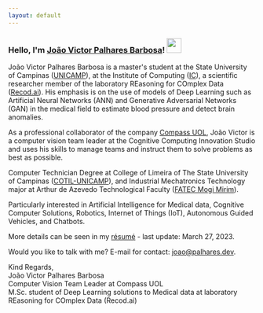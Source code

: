 ```yaml
---
layout: default
---
```

### Hello, I'm [João Victor Palhares Barbosa](https://www.linkedin.com/in/joao-palhares/)! <img src="https://media.giphy.com/media/hvRJCLFzcasrR4ia7z/giphy.gif" width="30px">

João Victor Palhares Barbosa is a master's student at the State University of Campinas ([UNICAMP](https://www.unicamp.br/)), at the Institute of Computing ([IC](https://ic.unicamp.br/)), a scientific researcher member of the laboratory REasoning for COmplex Data ([Recod.ai](https://recod.ai/)). His emphasis is on the use of models of Deep Learning such as Artificial Neural Networks (ANN) and Generative Adversarial Networks (GAN) in the medical field to estimate blood pressure and detect brain anomalies.

As a professional collaborator of the company [Compass UOL](https://compass.uol/), João Victor is a computer vision team leader at the Cognitive Computing Innovation Studio and uses his skills to manage teams and instruct them to solve problems as best as possible.

Computer Technician Degree at College of Limeira of The State University of Campinas ([COTIL-UNICAMP](https://www.cotil.unicamp.br/)), and Industrial Mechatronics Technology major at Arthur de Azevedo Technological Faculty ([FATEC Mogi Mirim](https://fatecmm.edu.br/)).

Particularly interested in Artificial Intelligence for Medical data, Cognitive Computer Solutions, Robotics, Internet of Things (IoT), Autonomous Guided Vehicles, and Chatbots.


More details can be seen in my [résumé](./assets/src/resume.pdf) - last update: March 27, 2023.

Would you like to talk with me? E-mail for contact: <a href="mailto:joao@palhares.dev">joao@palhares.dev</a>.

Kind Regards,<br>
João Victor Palhares Barbosa<br>
Computer Vision Team Leader at Compass UOL<br>
M.Sc. student of Deep Learning solutions to Medical data at laboratory REasoning for COmplex Data (Recod.ai)